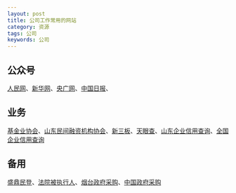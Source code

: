 ```yaml
---
layout: post
title: 公司工作常用的网站
category: 资源
tags: 公司
keywords: 公司
---
```


## 公众号

[人民网](http://finance.people.com.cn)、[新华网](http://www.xinhuanet.com/fortune/)、[央广网](http://finance.cnr.cn)、[中国日报](http://caijing.chinadaily.com.cn)、

## 业务

[基金业协会](http://www.amac.org.cn)、[山东民间融资机构协会](http://www.sdsmjrzjgxh.com)、[新三板](http://www.neeq.com.cn)、[天眼查](http://www.tianyancha.com)、[山东企业信用查询](http://www.sdxy.gov.cn)、[全国企业信用查询](http://www.gsxt.gov.cn/index.html)

## 备用

[盛鼎民登](http://www.sdtsrz.com/index.jsp)、[法院被执行人](http://zhixing.court.gov.cn/search/)、[烟台政府采购](http://cgb.yantai.gov.cn)、[中国政府采购](http://www.ccgp.gov.cn)


